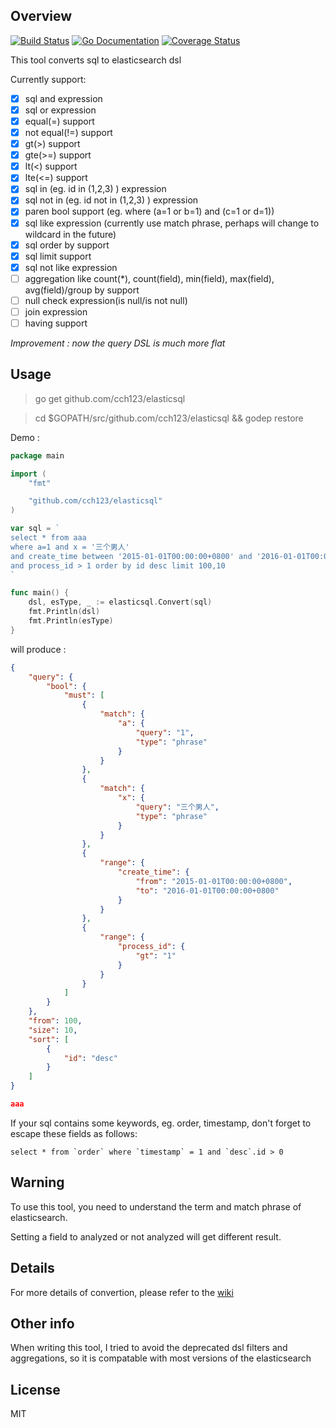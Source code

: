 Overview
-----------
[![Build Status](https://travis-ci.org/cch123/elasticsql.svg?branch=master)](https://travis-ci.org/cch123/elasticsql)
[![Go Documentation](http://img.shields.io/badge/go-documentation-blue.svg?style=flat-square)](https://godoc.org/github.com/cch123/elasticsql)
[![Coverage Status](https://coveralls.io/repos/github/cch123/elasticsql/badge.svg?branch=master)](https://coveralls.io/github/cch123/elasticsql?branch=master)

This tool converts sql to elasticsearch dsl

Currently support:

- [x] sql and expression
- [x] sql or expression
- [x] equal(=) support
- [x] not equal(!=) support
- [x] gt(>) support
- [x] gte(>=) support
- [x] lt(<) support
- [x] lte(<=) support
- [x] sql in (eg. id in (1,2,3) ) expression
- [x] sql not in (eg. id not in (1,2,3) ) expression
- [x] paren bool support (eg. where (a=1 or b=1) and (c=1 or d=1))
- [x] sql like expression (currently use match phrase, perhaps will change to wildcard in the future)
- [x] sql order by support
- [x] sql limit support
- [x] sql not like expression
- [ ] aggregation like count(\*), count(field), min(field), max(field), avg(field)/group by support
- [ ] null check expression(is null/is not null)
- [ ] join expression
- [ ] having support

*Improvement : now the query DSL is much more flat*

Usage
-------------

> go get github.com/cch123/elasticsql

> cd $GOPATH/src/github.com/cch123/elasticsql && godep restore

Demo :
```go
package main

import (
    "fmt"

    "github.com/cch123/elasticsql"
)

var sql = `
select * from aaa
where a=1 and x = '三个男人'
and create_time between '2015-01-01T00:00:00+0800' and '2016-01-01T00:00:00+0800'
and process_id > 1 order by id desc limit 100,10
`

func main() {
    dsl, esType, _ := elasticsql.Convert(sql)
    fmt.Println(dsl)
    fmt.Println(esType)
}

```
will produce :
```json
{
    "query": {
        "bool": {
            "must": [
                {
                    "match": {
                        "a": {
                            "query": "1",
                            "type": "phrase"
                        }
                    }
                },
                {
                    "match": {
                        "x": {
                            "query": "三个男人",
                            "type": "phrase"
                        }
                    }
                },
                {
                    "range": {
                        "create_time": {
                            "from": "2015-01-01T00:00:00+0800",
                            "to": "2016-01-01T00:00:00+0800"
                        }
                    }
                },
                {
                    "range": {
                        "process_id": {
                            "gt": "1"
                        }
                    }
                }
            ]
        }
    },
    "from": 100,
    "size": 10,
    "sort": [
        {
            "id": "desc"
        }
    ]
}

aaa
```

If your sql contains some keywords, eg. order, timestamp, don't forget to escape these fields as follows:

```
select * from `order` where `timestamp` = 1 and `desc`.id > 0
```

Warning
------------
To use this tool, you need to understand the term and match phrase of elasticsearch.

Setting a field to analyzed or not analyzed will get different result.

Details
------------
For more details of convertion, please refer to the [wiki](https://github.com/cch123/elasticsql/wiki)

Other info
------------
When writing this tool, I tried to avoid the deprecated dsl filters and aggregations, so it is compatable with most versions of the elasticsearch

License
-----------
MIT
